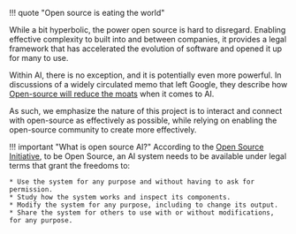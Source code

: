 !!! quote "Open source is eating the world"

While a bit hyperbolic, the power open source is hard to disregard. Enabling effective complexity to built into and between companies, it provides a legal framework that has accelerated the evolution of software and opened it up for many to use.

Within AI, there is no exception, and it is potentially even more powerful. In discussions of a widely circulated memo that left Google, they describe how [Open-source will reduce the moats](https://simonwillison.net/2023/May/4/no-moat/()) when it comes to AI.

As such, we emphasize the nature of this project is to interact and connect with open-source as effectively as possible, while relying on enabling the open-source community to create more effectively.

!!! important "What is open source AI?"
    According to the [Open Source Initiative](https://opensource.org/deepdive/drafts/the-open-source-ai-definition-draft-v-0-0-5#:~:text=To%20be%20Open%20Source%2C%20an,including%20to%20change%20its%20output.), to be Open Source, an AI system needs to be available under legal terms that grant the freedoms to:
    
    * Use the system for any purpose and without having to ask for permission.
    * Study how the system works and inspect its components.
    * Modify the system for any purpose, including to change its output.
    * Share the system for others to use with or without modifications, for any purpose.
